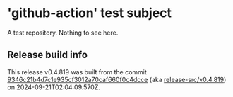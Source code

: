 # 'github-action' test subject

A test repository. Nothing to see here.


## Release build info

This release v0.4.819 was built from the commit [9346c21b4d7c1e935cf3012a70caf660f0c4dcce](https://github.com/kattecon/gh-release-test-ga/tree/9346c21b4d7c1e935cf3012a70caf660f0c4dcce) (aka [release-src/v0.4.819](https://github.com/kattecon/gh-release-test-ga/tree/release-src/v0.4.819)) on 2024-09-21T02:04:09.570Z.
        
